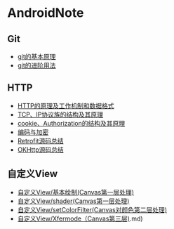 # AndroidNote
## Git
* [git的基本原理](git/git的基本原理.md)
* [git的进阶用法](git/git的进阶用法.md)

## HTTP
 * [HTTP的原理及工作机制和数据格式](网络/HTTP.md)
 * [TCP、IP协议族的结构及其原理](网络/TCP、IP协议族.md)
 * [cookie、Authorization的结构及其原理](网络/cookie、Authorization.md)
 * [编码与加密](网络/编码与加密.md)
 * [Retrofit源码总结](网络/Retrofit源码总结.md)
 * [OKHttp源码总结](网络/OKHttp源码总结.md)
 
 ## 自定义View
  * [自定义View/基本绘制(Canvas第一层处理)](自定义View/基本绘制(Canvas第一层处理).md)
  * [自定义View/shader(Canvas第一层处理)](自定义View/shader(Canvas第一层处理).md)
  * [自定义View/setColorFilter(Canvas对颜色第二层处理)](自定义View/setColorFilter(Canvas对颜色第二层处理).md)
  * [自定义View/Xfermode（Canvas第三层)](自定义View/Xfermode（Canvas第三层).md)
